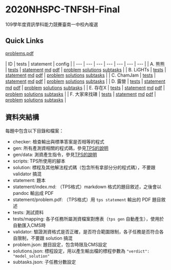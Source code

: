 # 2020NHSPC-TNFSH-Final
109學年度資訊學科能力競賽臺南一中校內複選

## Quick Links
[problems.pdf](pA/attachments/problems.pdf)

| ID | tests | statement | config |
| --- | --- | --- | --- | --- | --- | --- |
| A. 熊熊 | [tests](pA/tests) | [statement](pA/statement) [md](pA/statement/index.md) [pdf](pA/statement/index.pdf) | [problem](pA/problem.json) [solutions](pA/solutions.json) [subtasks](pA/subtasks.json) |
| B. LiGHTs | [tests](pB/tests) | [statement](pB/statement) [md](pB/statement/index.md) [pdf](pB/statement/index.pdf) | [problem](pB/problem.json) [solutions](pB/solutions.json) [subtasks](pB/subtasks.json) |
| C. ChamJam | [tests](pC/tests) | [statement](pC/statement) [md](pC/statement/index.md) [pdf](pC/statement/index.pdf) | [problem](pC/problem.json) [solutions](pC/solutions.json) [subtasks](pC/subtasks.json) |
| D. 露營 | [tests](pD/tests) | [statement](pD/statement) [md](pD/statement/index.md) [pdf](pD/statement/index.pdf) | [problem](pD/problem.json) [solutions](pD/solutions.json) [subtasks](pD/subtasks.json) |
| E. 存在X | [tests](pE/tests) | [statement](pE/statement) [md](pE/statement/index.md) [pdf](pE/statement/index.pdf) | [problem](pE/problem.json) [solutions](pE/solutions.json) [subtasks](pE/subtasks.json) |
| F. 大家來找碴 | [tests](pF/tests) | [statement](pF/statement) [md](pF/statement/index.md) [pdf](pF/statement/index.pdf) | [problem](pF/problem.json) [solutions](pF/solutions.json) [subtasks](pF/subtasks.json) |

## 資料夾結構
每題中包含以下目錄和檔案：
 - checker: 檢查輸出與標準答案是否相等的程式
 - gen: 所有產測資相關的程式碼，參見[TPS的說明](https://github.com/ioi-2017/tps/tree/master/docs#gen)
 - gen/data: 測資產生指令，參見[TPS的說明](https://github.com/ioi-2017/tps/tree/master/docs#gendata)
 - scripts: TPS所使用的腳本
 - solution: 標程及其他解法程式碼（包含所有拿部分分的程式碼），不要跟 validator 搞混
 - statement: 題本
 - statement/index.md: （TPS格式）markdown 格式的題目敘述，之後會以 pandoc 輸出成 PDF
 - statement/problem.pdf: （TPS格式）用 `tps statement` 輸出的 PDF 題目敘述
 - tests: 測試資料
 - tests/mapping: 各子任務所屬測資檔案對應表（`tps gen` 自動產生），使用於自動匯入CMS時
 - validator: 驗證測資格式是否正確，是否符合範圍限制，各子任務是否符合各自限制，不要跟 solution 搞混
 - problem.json: 題目設定，包含時限及CMS設定
 - solutions.json: 標程設定，用以產生輸出檔的標程參數為 `"verdict": "model_solution"`
 - subtasks.json: 子任務分數設定
